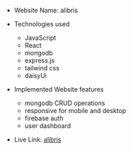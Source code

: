 * Website Name: alibris

* Technologies used
    * JavaScript
    * React
    * mongodb
    * express.js
    * tailwind css
    * daisyUi

* Implemented Website features
    * mongodb CRUD operations
    * responsive for mobile and desktop
    * firebase auth
    * user dashboard

* Live Link: [alibris](https://alibris-fc03d.web.app)